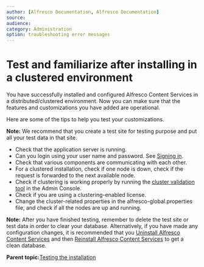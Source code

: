```yaml
---
author: [Alfresco Documentation, Alfresco Documentation]
source: 
audience: 
category: Administration
option: troubleshooting error messages
---
```


# Test and familiarize after installing in a clustered environment

You have successfully installed and configured Alfresco Content Services in a distributed/clustered environment. Now you can make sure that the features and customizations you have added are operational.

Here are some of the tips to help you test your customizations.

**Note:** We recommend that you create a test site for testing purpose and put all your test data in that site.

-   Check that the application server is running.
-   Can you login using your user name and password. See [Signing in](../tasks/gs-login.md).
-   Check that various components are communicating with each other.
-   For a clustered installation, check if one node is down, check if the request is forwarded to the next available node.
-   Check if clustering is working properly by running the [cluster validation tool](../tasks/adminconsole-reposerverclustering.md) in the Admin Console.
-   Check if you are using a clustering-enabled license.
-   Change the cluster-related properties in the alfresco-global.properties file, and check if all the nodes are up and running.

**Note:** After you have finished testing, remember to delete the test site or test data in order to clear your database. Alternatively, if you have made any configuration changes, it is recommended that you [Uninstall Alfresco Content Services](../tasks/uninstall-alfresco.md) and then [Reinstall Alfresco Content Services](installs-eval-intro.md) to get a clean database.

**Parent topic:**[Testing the installation](../concepts/testing-alfresco.md)


